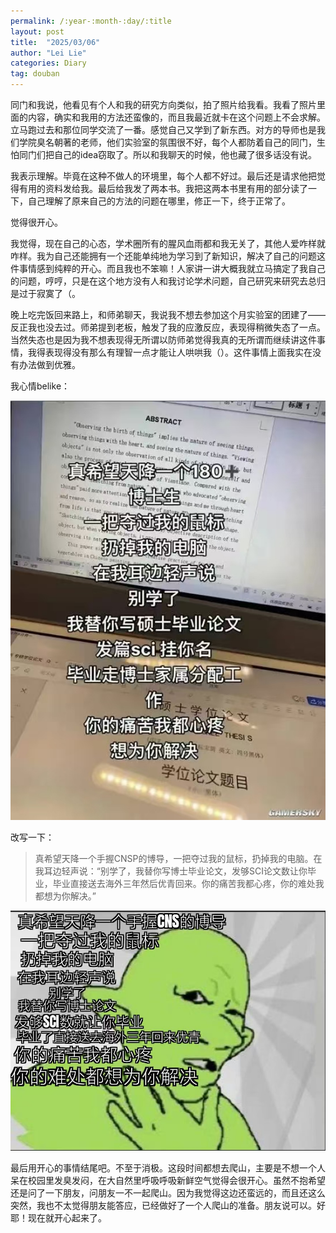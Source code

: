 ```yaml
---
permalink: /:year-:month-:day/:title
layout: post
title:  "2025/03/06"
author: "Lei Lie"
categories: Diary
tag: douban
---
```


同门和我说，他看见有个人和我的研究方向类似，拍了照片给我看。我看了照片里面的内容，确实和我用的方法还蛮像的，而且我最近就卡在这个问题上不会求解。立马跑过去和那位同学交流了一番。感觉自己又学到了新东西。对方的导师也是我们学院臭名朝著的老师，他们实验室的氛围很不好，每个人都防着自己的同门，生怕同门们把自己的idea窃取了。所以和我聊天的时候，他也藏了很多话没有说。

我表示理解。毕竟在这种不做人的环境里，每个人都不好过。最后还是请求他把觉得有用的资料发给我。最后给我发了两本书。我把这两本书里有用的部分读了一下，自己理解了原来自己的方法的问题在哪里，修正一下，终于正常了。

觉得很开心。

我觉得，现在自己的心态，学术圈所有的腥风血雨都和我无关了，其他人爱咋样就咋样。我为自己还能拥有一个还能单纯地为学习到了新知识，解决了自己的问题这件事情感到纯粹的开心。而且我也不笨嘛！人家讲一讲大概我就立马搞定了我自己的问题，哼哼，只是在这个地方没有人和我讨论学术问题，自己研究来研究去总归是过于寂寞了（。

晚上吃完饭回来路上，和师弟聊天，我说我不想去参加这个月实验室的团建了——反正我也没去过。师弟提到老板，触发了我的应激反应，表现得稍微失态了一点。当然失态也是因为我不想表现得无所谓以防师弟觉得我真的无所谓而继续讲这件事情，我得表现得没有那么有理智一点才能让人哄哄我（）。这件事情上面我实在没有办法做到优雅。

我心情belike：

![img1](./../images/img-2025-03-06/img1.jpg)

改写一下：

> 真希望天降一个手握CNSP的博导，一把夺过我的鼠标，扔掉我的电脑。在我耳边轻声说：“别学了，我替你写博士毕业论文，发够SCI论文数让你毕业，毕业直接送去海外三年然后优青回来。你的痛苦我都心疼，你的难处我都想为你解决。”

![img2](./../images/img-2025-03-06/img2.jpg)

最后用开心的事情结尾吧。不至于消极。这段时间都想去爬山，主要是不想一个人呆在校园里发臭发闷，在大自然里呼吸呼吸新鲜空气觉得会很开心。虽然不抱希望还是问了一下朋友，问朋友一不一起爬山。因为我觉得这边还蛮远的，而且还这么突然，我也不太觉得朋友能答应，已经做好了一个人爬山的准备。朋友说可以。好耶！现在就开心起来了。